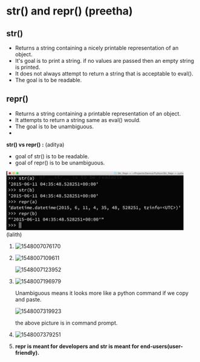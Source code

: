 
# str() and repr() (preetha)

## str()
- Returns a string containing a nicely printable representation of an object.
- It's goal is to print a string. if no values are passed then an empty string is printed.
- It does not always attempt to return a string that is acceptable to eval().
- The goal is to be readable.

## repr()
- Returns a string containing a printable representation of an object.
- It attempts to return a string same as eval() would.
- The goal is to be unambiguous.
- 

**__str__() vs __repr__() :** (aditya)

* goal of str() is to be readable.
* goal of repr() is to be unambiguous.

![str_vs_repr](images/str_vs_repr.PNG)
(lalith)
1. ![1548007076170](https://github.com/adityakuppa26/Python-Notes/blob/lalith_notes/images/1548007076170.png) 

2. ![1548007109611](https://github.com/adityakuppa26/Python-Notes/blob/lalith_notes/images/1548007109611.png) 

   ![1548007123952](https://github.com/adityakuppa26/Python-Notes/blob/lalith_notes/images/1548007123952.png) 

3. ![1548007196979](https://github.com/adityakuppa26/Python-Notes/blob/lalith_notes/images/1548007196979.png) 

   Unambiguous means it looks more like a python command if we copy and paste.

   ![1548007319923](https://github.com/adityakuppa26/Python-Notes/blob/lalith_notes/images/1548007319923.png) 

   the above picture is in command prompt.

4. ![1548007379251](https://github.com/adityakuppa26/Python-Notes/blob/lalith_notes/images/1548007379251.png) 

5. **repr is meant for developers and str is meant for end-users(user-friendly).**

